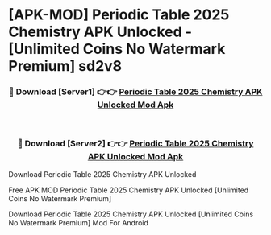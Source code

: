 # [APK-MOD] Periodic Table 2025  Chemistry APK Unlocked - [Unlimited Coins No Watermark Premium] sd2v8



<div align="center">
<h3>🔴 Download [Server1] 👉👉 <a href="https://momento.my/?title=Periodic_Table_2025__Chemistry_APK_Unlocked">Periodic Table 2025  Chemistry APK Unlocked Mod Apk</a></h3><br>

<h3>🔴 Download [Server2] 👉👉 <a href="https://momento.my/?title=Periodic_Table_2025__Chemistry_APK_Unlocked">Periodic Table 2025  Chemistry APK Unlocked Mod Apk</a></h3>
</div>



Download Periodic Table 2025  Chemistry APK Unlocked 

Free APK MOD Periodic Table 2025  Chemistry APK Unlocked [Unlimited Coins No Watermark Premium]

Download Periodic Table 2025  Chemistry APK Unlocked [Unlimited Coins No Watermark Premium] Mod For Android
